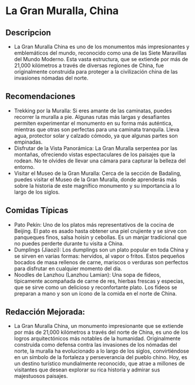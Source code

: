 # La Gran Muralla, China

## Descripcion
- La Gran Muralla China es uno de los monumentos más impresionantes y emblemáticos del mundo, reconocido como una de las Siete Maravillas del Mundo Moderno. Esta vasta estructura, que se extiende por más de 21,000 kilómetros a través de diversas regiones de China, fue originalmente construida para proteger a la civilización china de las invasiones nómadas del norte.

## Recomendaciones
- Trekking por la Muralla: Si eres amante de las caminatas, puedes recorrer la muralla a pie. Algunas rutas más largas y desafiantes permiten experimentar el monumento en su forma más auténtica, mientras que otras son perfectas para una caminata tranquila. Lleva agua, protector solar y calzado cómodo, ya que algunas partes son empinadas.
- Disfrutar de la Vista Panorámica: La Gran Muralla serpentea por las montañas, ofreciendo vistas espectaculares de los paisajes que la rodean. No te olvides de llevar una cámara para capturar la belleza del entorno.
- Visitar el Museo de la Gran Muralla: Cerca de la sección de Badaling, puedes visitar el Museo de la Gran Muralla, donde aprenderás más sobre la historia de este magnífico monumento y su importancia a lo largo de los siglos.

## Comidas Típicas
- Pato Pekín: Uno de los platos más representativos de la cocina de Beijing. El pato es asado hasta obtener una piel crujiente y se sirve con panqueques finos, salsa hoisin y cebollas. Es un manjar tradicional que no puedes perderte durante tu visita a China.
- Dumplings (Jiaozi): Los dumplings son un plato popular en toda China y se sirven en varias formas: hervidos, al vapor o fritos. Estos pequeños bocados de masa rellenos de carne, mariscos o verduras son perfectos para disfrutar en cualquier momento del día.
- Noodles de Lanzhou (Lanzhou Lamian): Una sopa de fideos, típicamente acompañada de carne de res, hierbas frescas y especias, que se sirve como un delicioso y reconfortante plato. Los fideos se preparan a mano y son un ícono de la comida en el norte de China.

## Redacción Mejorada:
- La Gran Muralla China, un monumento impresionante que se extiende por más de 21,000 kilómetros a través del norte de China, es uno de los logros arquitectónicos más notables de la humanidad. Originalmente construida como defensa contra las invasiones de los nómadas del norte, la muralla ha evolucionado a lo largo de los siglos, convirtiéndose en un símbolo de la fortaleza y perseverancia del pueblo chino. Hoy, es un destino turístico mundialmente reconocido, que atrae a millones de visitantes que desean explorar su rica historia y admirar sus majestuosos paisajes.
